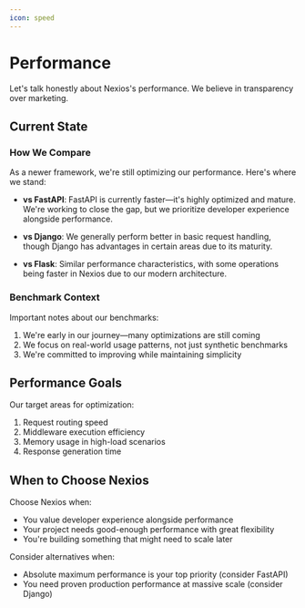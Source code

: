 ```yaml
---
icon: speed
---
```


# Performance

Let's talk honestly about Nexios's performance. We believe in transparency over marketing.

## Current State

### How We Compare

As a newer framework, we're still optimizing our performance. Here's where we stand:

- **vs FastAPI**: FastAPI is currently faster—it's highly optimized and mature. We're working to close the gap, but we prioritize developer experience alongside performance.
  
- **vs Django**: We generally perform better in basic request handling, though Django has advantages in certain areas due to its maturity.
  
- **vs Flask**: Similar performance characteristics, with some operations being faster in Nexios due to our modern architecture.

### Benchmark Context

Important notes about our benchmarks:

1. We're early in our journey—many optimizations are still coming
2. We focus on real-world usage patterns, not just synthetic benchmarks
3. We're committed to improving while maintaining simplicity

## Performance Goals

Our target areas for optimization:

1. Request routing speed
2. Middleware execution efficiency
3. Memory usage in high-load scenarios
4. Response generation time

## When to Choose Nexios

Choose Nexios when:

- You value developer experience alongside performance
- Your project needs good-enough performance with great flexibility
- You're building something that might need to scale later

Consider alternatives when:

- Absolute maximum performance is your top priority (consider FastAPI)
- You need proven production performance at massive scale (consider Django)

